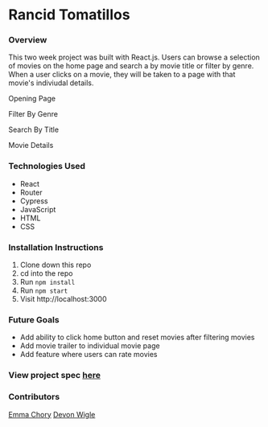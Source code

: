 # Rancid Tomatillos 

### Overview

This two week project was built with React.js. Users can browse a selection of movies on the home page and search a by movie title or filter by genre. When a user clicks on a movie, they will be taken to a page with that movie's indiviudal details. 

Opening Page

Filter By Genre


Search By Title

Movie Details

### Technologies Used

- React
- Router
- Cypress
- JavaScript
- HTML
- CSS

### Installation Instructions

1. Clone down this repo
2. cd into the repo
3. Run `npm install`
4. Run `npm start`
5. Visit http://localhost:3000

### Future Goals
- Add ability to click home button and reset movies after filtering movies
- Add movie trailer to individual movie page
- Add feature where users can rate movies 

### View project spec [here](https://frontend.turing.edu/projects/module-3/rancid-tomatillos-v3.html)

### Contributors
[Emma Chory](https://github.com/echory)
[Devon Wigle](https://github.com/devonwigle)